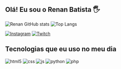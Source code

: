 ## Olá! Eu sou o Renan Batista 🖐️

![Renan GitHub stats](https://github-readme-stats.vercel.app/api?username=RenanBatista17&show_icons=true&theme=onedracula)
![Top Langs](https://github-readme-stats.vercel.app/api/top-langs/?username=RenanBatista17&layout=compact)

[![Instagram](https://img.shields.io/badge/Instagram-E4405F?style=for-the-badge&logo=instagram&logoColor=white)](https://www.instagram.com/junior_meyring/)
[![Twitch](https://img.shields.io/badge/Twitch-9146FF?style=for-the-badge&logo=twitch&logoColor=white)](https://www.twitch.tv/henkofps)

## Tecnologias que eu uso no meu dia

<div style="display: inline_block">
  <img align="center" alt="html5" src="https://img.shields.io/badge/HTML5-E34F26?style=for-the-badge&logo=html5&logoColor=white" />
  <img align="center" alt="css" src="https://img.shields.io/badge/CSS3-1572B6?style=for-the-badge&logo=css3&logoColor=white" />
  <img align="center" alt="js" src="https://img.shields.io/badge/JavaScript-F7DF1E?style=for-the-badge&logo=javascript&logoColor=black" />
  <img align="center" alt="python" src="https://img.shields.io/badge/Python-14354C?style=for-the-badge&logo=python&logoColor=white" />
  <img align="center" alt="php" src="https://img.shields.io/badge/PHP-777BB4?style=for-the-badge&logo=php&logoColor=white" />
</div><br/>
